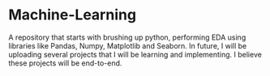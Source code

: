 # Machine-Learning
A repository that starts with brushing up python, performing EDA using libraries like Pandas, Numpy, Matplotlib and Seaborn. In future, I will be uploading several projects that I will be learning and implementing. I believe these projects will be end-to-end.
